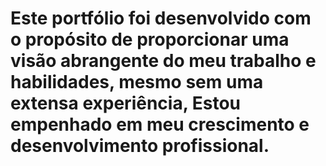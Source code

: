 # Este portfólio foi desenvolvido com o propósito de proporcionar uma visão abrangente do meu trabalho e habilidades, mesmo sem uma extensa experiência, Estou empenhado em meu crescimento e desenvolvimento profissional.
